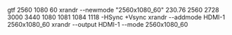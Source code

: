 gtf 2560 1080 60 
xrandr --newmode "2560x1080_60"  230.76  2560 2728 3000 3440  1080 1081 1084 1118  -HSync +Vsync
xrandr --addmode HDMI-1 2560x1080_60
xrandr --output HDMI-1 --mode 2560x1080_60

